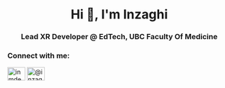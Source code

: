 <h1 align="center">Hi 👋, I'm Inzaghi</h1>
<h3 align="center">Lead XR Developer @ EdTech, UBC Faculty Of Medicine</h3>


<p align="left">
<h3 align="left">Connect with me:</h3>
<a href="https://codepen.io/inmdev" target="blank"><img align="center" src="https://cdn.jsdelivr.net/npm/simple-icons@3.0.1/icons/codepen.svg" alt="inmdev" height="30" width="40" /></a>
<a href="https://www.hackerrank.com/@inzaghi_moniaga" target="blank"><img align="center" src="https://cdn.jsdelivr.net/npm/simple-icons@3.0.1/icons/hackerrank.svg" alt="@inzaghi_moniaga" height="30" width="40" /></a>
</p>
